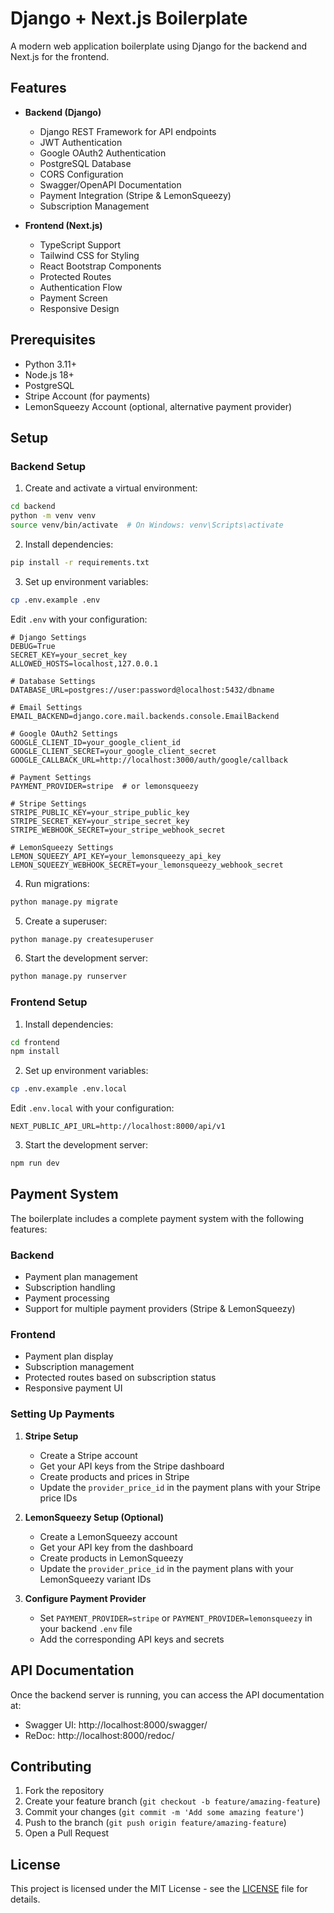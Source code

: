 # Django + Next.js Boilerplate

A modern web application boilerplate using Django for the backend and Next.js for the frontend.

## Features

- **Backend (Django)**
  - Django REST Framework for API endpoints
  - JWT Authentication
  - Google OAuth2 Authentication
  - PostgreSQL Database
  - CORS Configuration
  - Swagger/OpenAPI Documentation
  - Payment Integration (Stripe & LemonSqueezy)
  - Subscription Management

- **Frontend (Next.js)**
  - TypeScript Support
  - Tailwind CSS for Styling
  - React Bootstrap Components
  - Protected Routes
  - Authentication Flow
  - Payment Screen
  - Responsive Design

## Prerequisites

- Python 3.11+
- Node.js 18+
- PostgreSQL
- Stripe Account (for payments)
- LemonSqueezy Account (optional, alternative payment provider)

## Setup

### Backend Setup

1. Create and activate a virtual environment:
```bash
cd backend
python -m venv venv
source venv/bin/activate  # On Windows: venv\Scripts\activate
```

2. Install dependencies:
```bash
pip install -r requirements.txt
```

3. Set up environment variables:
```bash
cp .env.example .env
```
Edit `.env` with your configuration:
```
# Django Settings
DEBUG=True
SECRET_KEY=your_secret_key
ALLOWED_HOSTS=localhost,127.0.0.1

# Database Settings
DATABASE_URL=postgres://user:password@localhost:5432/dbname

# Email Settings
EMAIL_BACKEND=django.core.mail.backends.console.EmailBackend

# Google OAuth2 Settings
GOOGLE_CLIENT_ID=your_google_client_id
GOOGLE_CLIENT_SECRET=your_google_client_secret
GOOGLE_CALLBACK_URL=http://localhost:3000/auth/google/callback

# Payment Settings
PAYMENT_PROVIDER=stripe  # or lemonsqueezy

# Stripe Settings
STRIPE_PUBLIC_KEY=your_stripe_public_key
STRIPE_SECRET_KEY=your_stripe_secret_key
STRIPE_WEBHOOK_SECRET=your_stripe_webhook_secret

# LemonSqueezy Settings
LEMON_SQUEEZY_API_KEY=your_lemonsqueezy_api_key
LEMON_SQUEEZY_WEBHOOK_SECRET=your_lemonsqueezy_webhook_secret
```

4. Run migrations:
```bash
python manage.py migrate
```

5. Create a superuser:
```bash
python manage.py createsuperuser
```

6. Start the development server:
```bash
python manage.py runserver
```

### Frontend Setup

1. Install dependencies:
```bash
cd frontend
npm install
```

2. Set up environment variables:
```bash
cp .env.example .env.local
```
Edit `.env.local` with your configuration:
```
NEXT_PUBLIC_API_URL=http://localhost:8000/api/v1
```

3. Start the development server:
```bash
npm run dev
```

## Payment System

The boilerplate includes a complete payment system with the following features:

### Backend

- Payment plan management
- Subscription handling
- Payment processing
- Support for multiple payment providers (Stripe & LemonSqueezy)

### Frontend

- Payment plan display
- Subscription management
- Protected routes based on subscription status
- Responsive payment UI

### Setting Up Payments

1. **Stripe Setup**
   - Create a Stripe account
   - Get your API keys from the Stripe dashboard
   - Create products and prices in Stripe
   - Update the `provider_price_id` in the payment plans with your Stripe price IDs

2. **LemonSqueezy Setup (Optional)**
   - Create a LemonSqueezy account
   - Get your API key from the dashboard
   - Create products in LemonSqueezy
   - Update the `provider_price_id` in the payment plans with your LemonSqueezy variant IDs

3. **Configure Payment Provider**
   - Set `PAYMENT_PROVIDER=stripe` or `PAYMENT_PROVIDER=lemonsqueezy` in your backend `.env` file
   - Add the corresponding API keys and secrets

## API Documentation

Once the backend server is running, you can access the API documentation at:
- Swagger UI: http://localhost:8000/swagger/
- ReDoc: http://localhost:8000/redoc/

## Contributing

1. Fork the repository
2. Create your feature branch (`git checkout -b feature/amazing-feature`)
3. Commit your changes (`git commit -m 'Add some amazing feature'`)
4. Push to the branch (`git push origin feature/amazing-feature`)
5. Open a Pull Request

## License

This project is licensed under the MIT License - see the [LICENSE](LICENSE) file for details.
